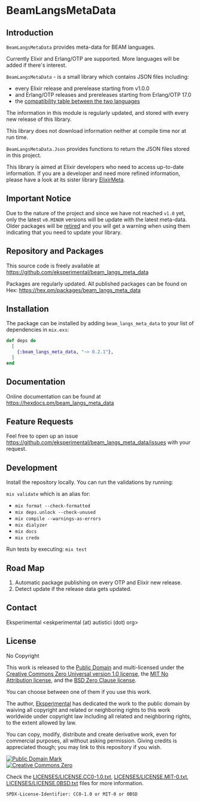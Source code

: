 # BeamLangsMetaData

## Introduction

`BeamLangsMetaData` provides meta-data for BEAM languages.

Currently Elixir and Erlang/OTP are supported. More languages will be added if there's interest.

`BeamLangsMetaData` - is a small library which contains JSON files including:
  - every Elixir release and prerelease starting from v1.0.0
  - and Erlang/OTP releases and prereleases starting from Erlang/OTP 17.0
  - the [compatibility table between the two languages](https://hexdocs.pm/elixir/compatibility-and-deprecations.html#compatibility-between-elixir-and-erlang-otp)

The information in this module is regularly updated, and stored with every new release of this library.

This library does not download information neither at compile time nor at run time.

`BeamLangsMetaData.Json` provides functions to return the JSON files stored in this project. 

This library is aimed at Elixir developers who need to access up-to-date information.
If you are a developer and need more refined information, please have a look at its sister library
[ElixirMeta](https://github.com/eksperimental/elixir_meta).

## Important Notice

Due to the nature of the project and since we have not reached `v1.0` yet, only the latest `v0.MINOR` versions will be update with the latest meta-data. Older packages will be [retired](`Mix.Tasks.Hex.Retire`) and you will get a warning when using them indicating that you need to update your library.

## Repository and Packages

This source code is freely available at <https://github.com/eksperimental/beam_langs_meta_data>

Packages are regularly updated.
All published packages can be found on Hex: <https://hex.pm/packages/beam_langs_meta_data>


## Installation

The package can be installed by adding `beam_langs_meta_data` to your list of dependencies in `mix.exs`:

```elixir
def deps do
  [
    {:beam_langs_meta_data, "~> 0.2.1"},
  ]
end
```

## Documentation

Online documentation can be found at <https://hexdocs.pm/beam_langs_meta_data>


## Feature Requests

Feel free to open up an issue <https://github.com/eksperimental/beam_langs_meta_data/issues> with your request.


## Development

Install the repository locally. You can run the validations by running:

`mix validate` which is an alias for:

- `mix format --check-formatted`
- `mix deps.unlock --check-unused`
- `mix compile --warnings-as-errors`
- `mix dialyzer`
- `mix docs`
- `mix credo`

Run tests by executing:
`mix test`


## Road Map

1. Automatic package publishing on every OTP and Elixir new release.
2. Detect update if the release data gets updated.

## Contact

Eksperimental <eskperimental (at) autistici (dot) org>


## License

No Copyright

This work is released to the
[Public Domain](https://creativecommons.org/publicdomain/mark/1.0/) and multi-licensed under the
[Creative Commons Zero Universal version 1.0 license](https://creativecommons.org/publicdomain/zero/1.0/),
the [MIT No Attribution license](https://spdx.org/licenses/MIT-0.html),
and the [BSD Zero Clause license](https://opensource.org/licenses/0BSD).

You can choose between one of them if you use this work.

The author, [Eksperimental](https://github.com/eksperimental) has dedicated the work to the
public domain by waiving all copyright and related or neighboring rights to this work worldwide
under copyright law including all related and neighboring rights, to the extent allowed by law.

You can copy, modify, distribute and create derivative work, even for commercial purposes, all
without asking permission. Giving credits is appreciated though;
you may link to this repository if you wish.

<p xmlns:dct="https://purl.org/dc/terms/">
  <a rel="license" href="https://creativecommons.org/publicdomain/mark/1.0/">
    <img src="https://i.creativecommons.org/p/mark/1.0/88x31.png"
       style="border-style: none;" alt="Public Domain Mark" />
  </a><br />
  <a rel="license"
     href="https://creativecommons.org/publicdomain/zero/1.0/">
    <img src="https://i.creativecommons.org/p/zero/1.0/88x31.png" style="border-style: none;" alt="Creative Commons Zero" />
  </a>
</p>

Check the [LICENSES/LICENSE.CC0-1.0.txt](LICENSES/LICENSE.CC0-1.0.txt),
[LICENSES/LICENSE.MIT-0.txt](LICENSES/LICENSE.MIT-0.txt),
[LICENSES/LICENSE.0BSD.txt](LICENSES/LICENSE.0BSD.txt) files for more information.

`SPDX-License-Identifier: CC0-1.0 or MIT-0 or 0BSD`
